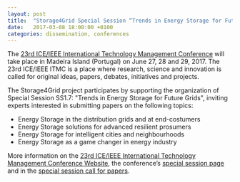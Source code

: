 ```yaml
---
layout: post
title:  "Storage4Grid Special Session “Trends in Energy Storage for Future Grids” at the 23rd ICE/IEEE ITMC conference - Madeira, Portugal"
date:   2017-03-08 18:00:00 +0100
categories: dissemination, conferences
---
```


The [23rd ICE/IEEE International Technology Management Conference](http://www.ice-conference.org/) will take place in Madeira Island (Portugal) on June 27, 28 and 29, 2017. The 23rd ICE/IEEE ITMC is a place where research, science and innovation is called for original ideas, papers, debates, initiatives and projects. 

The Storage4Grid project participates by supporting the organization of Special Session SS1.7: "Trends in Energy Storage for Future Grids", inviting experts interested in submitting papers on the following topics:

- Energy Storage in the distribution grids and at end-costumers
- Energy Storage solutions for advanced resilient prosumers
- Energy Storage for intelligent cities and neighbourhoods
- Energy Storage as a game changer in energy industry

More information on the [23rd ICE/IEEE International Technology Management Conference Website](http://www.ice-conference.org/), the conference’s [special session page](http://www.ice-conference.org/Home/Special-Sessions.aspx ) and in the [special session call for papers](http://www.ice-conference.org/My-Files/Special_Session_SS1-7.aspx).




